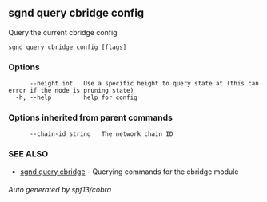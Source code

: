 ## sgnd query cbridge config

Query the current cbridge config

```
sgnd query cbridge config [flags]
```

### Options

```
      --height int   Use a specific height to query state at (this can error if the node is pruning state)
  -h, --help         help for config
```

### Options inherited from parent commands

```
      --chain-id string   The network chain ID
```

### SEE ALSO

* [sgnd query cbridge](sgnd_query_cbridge.md)	 - Querying commands for the cbridge module

###### Auto generated by spf13/cobra
